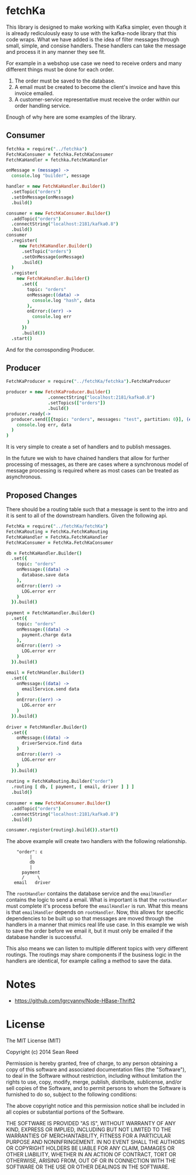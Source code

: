 fetchKa
=======

This library is designed to make working with Kafka simpler, even though it is already rediculously easy to use with
the kafka-node library that this code wraps. What we have added is the idea of filter messages through small, simple,
and consise handlers. These handlers can take the message and process it in any manner they see fit. 

For example in a webshop use case we need to receive orders and many different things must be done for each order.

1. The order must be saved to the database.
2. A email must be created to become the client's invoice and have this invoice emailed.
3. A customer-service representative must receive the order within our order handling service.

Enough of why here are some examples of the library.

Consumer
--------

```coffeescript
fetchka = require("../fetchka")
FetchKaConsumer = fetchka.FetchKaConsumer
FetchKaHandler = fetchka.FetchKaHandler

onMessage = (message) ->
  console.log "builder", message

handler = new FetchKaHandler.Builder()
  .setTopic("orders")
  .setOnMessage(onMessage)
  .build()

consumer = new FetchKaConsumer.Builder()
  .addTopic("orders")
  .connectString("localhost:2181/kafka0.8")
  .build()
consumer
  .register(
     new FetchKaHandler.Builder()
      .setTopic("orders")
      .setOnMessage(onMessage)
      .build()
  )
  .register(
    new FetchKaHandler.Builder()
      .set({
        topic: "orders"
        onMessage:((data) ->
          console.log "hash", data
        ),
        onError:((err) ->
          console.log err
        )
      })
      .build())
  .start()
```

And for the corrosponding Producer.

Producer
--------
```coffeescript
FetchKaProducer = require("../fetchKa/fetchka").FetchKaProducer

producer = new FetchKaProducer.Builder()
                .connectString("localhost:2181/kafka0.8")
                .setTopics(["orders"])
                .build()
producer.ready(->
  producer.send([{topic: "orders", messages: "test", partition: 0}], (err, data) ->
    console.log err, data
  )
)
```

It is very simple to create a set of handlers and to publish messages.

In the future we wish to have chained handlers that allow for further processing of messages, as there are cases where a synchronous model of message processing is required where as most cases can be treated as asynchronous.

Proposed Changes
----------------

There should be a routing table such that a message is sent to the intro and it is sent to all of the downstream handlers.
Given the following api.

```coffeescript
FetchKa = require("../fetchKa/fetchKa")
FetchKaRouting = FetchKa.FetchKaRouting
FetchKaHandler = FetchKa.FetchKaHandler
FetchKaConsumer = FetchKa.FetchKaConsumer

db = FetchKaHandler.Builder()
  .set({
    topic: "orders"
    onMessage:((data) ->
      database.save data
    ),
    onError:((err) ->
      LOG.error err
    )
  }).build()
  
payment = FetchKaHandler.Builder()
  .set({
    topic: "orders"
    onMessage:((data) ->
      payment.charge data
    ),
    onError:((err) ->
      LOG.error err
    )
  }).build()

email = FetchHandler.Builder()
  .set({
    onMessage:((data) ->
      emailService.send data
    )
    onError:((err) ->
      LOG.error err
    )
  }).build()
  
driver = FetchHandler.Builder()
  .set({
    onMessage:((data) ->
      driverService.find data
    )
    onError:((err) ->
      LOG.error err
    )
  }).build()
  
routing = FetchKaRouting.Builder("order")
  .routing [ db, [ payment, [ email, driver ] ] ]
  .build()
  
consumer = new FetchKaConsumer.Builder()
  .addTopic("orders")
  .connectString("localhost:2181/kafka0.8")
  .build()

consumer.register(routing).build()).start()
```
The above example will create two handlers with the following relationship.

```
    "order": ε
         |
         db
         |
      payment
      /     \
   email   driver
```

The `rootHandler` contains the database service and the `emailHandler` contains the logic to send a email. What is important is that the `rootHandler` must complete it's process before the `emailHandler` is run. What this means is that `emailHandler` depends on `rootHandler`. Now, this allows for specific dependencies to be built up so that messages are moved through the handlers in a manner that mimics real life use case. In this example we wish to save the order before we email it, but it must only be emailed if the database handler is successful.

This also means we can listen to multiple different topics with very different routings. The routings may share components if the business logic in the handlers are identical, for example calling a method to save the data.

Notes
=====

* https://github.com/lgrcyanny/Node-HBase-Thrift2

License
=======

The MIT License (MIT)

Copyright (c) 2014 Sean Reed

Permission is hereby granted, free of charge, to any person obtaining a copy
of this software and associated documentation files (the "Software"), to deal
in the Software without restriction, including without limitation the rights
to use, copy, modify, merge, publish, distribute, sublicense, and/or sell
copies of the Software, and to permit persons to whom the Software is
furnished to do so, subject to the following conditions:

The above copyright notice and this permission notice shall be included in
all copies or substantial portions of the Software.

THE SOFTWARE IS PROVIDED "AS IS", WITHOUT WARRANTY OF ANY KIND, EXPRESS OR
IMPLIED, INCLUDING BUT NOT LIMITED TO THE WARRANTIES OF MERCHANTABILITY,
FITNESS FOR A PARTICULAR PURPOSE AND NONINFRINGEMENT. IN NO EVENT SHALL THE
AUTHORS OR COPYRIGHT HOLDERS BE LIABLE FOR ANY CLAIM, DAMAGES OR OTHER
LIABILITY, WHETHER IN AN ACTION OF CONTRACT, TORT OR OTHERWISE, ARISING FROM,
OUT OF OR IN CONNECTION WITH THE SOFTWARE OR THE USE OR OTHER DEALINGS IN
THE SOFTWARE.
